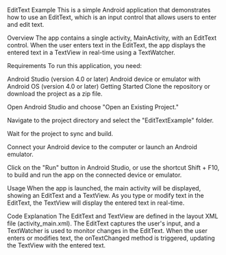 EditText Example
This is a simple Android application that demonstrates how to use an EditText, which is an input control that allows users to enter and edit text.

Overview
The app contains a single activity, MainActivity, with an EditText control. When the user enters text in the EditText, the app displays the entered text in a TextView in real-time using a TextWatcher.

Requirements
To run this application, you need:

Android Studio (version 4.0 or later)
Android device or emulator with Android OS (version 4.0 or later)
Getting Started
Clone the repository or download the project as a zip file.

Open Android Studio and choose "Open an Existing Project."

Navigate to the project directory and select the "EditTextExample" folder.

Wait for the project to sync and build.

Connect your Android device to the computer or launch an Android emulator.

Click on the "Run" button in Android Studio, or use the shortcut Shift + F10, to build and run the app on the connected device or emulator.

Usage
When the app is launched, the main activity will be displayed, showing an EditText and a TextView. As you type or modify text in the EditText, the TextView will display the entered text in real-time.

Code Explanation
The EditText and TextView are defined in the layout XML file (activity_main.xml). The EditText captures the user's input, and a TextWatcher is used to monitor changes in the EditText. When the user enters or modifies text, the onTextChanged method is triggered, updating the TextView with the entered text.
